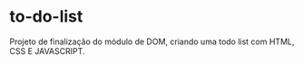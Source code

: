 # to-do-list
Projeto de finalização do módulo de DOM, criando uma todo list com HTML, CSS E JAVASCRIPT.
